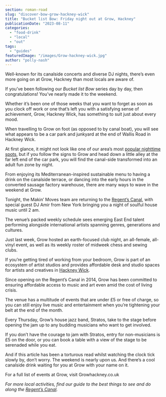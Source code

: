 ```yaml
---
section: roman-road
slug: "discover-bow-grow-hackney-wick"
title: "Bucket list Bow: Friday night out at Grow, Hackney"
publicationDate: "2023-08-11"
categories: 
  - "food-drink"
  - "local"
  - "out"
tags: 
  - "guides"
featuredImage: "/images/Grow-hackney-wick.jpg"
author: "polly-nash"
---
```


Well-known for its canalside concerts and diverse DJ nights, there’s even more going on at Grow, Hackney than most locals are aware of.

If you’ve been following our _Bucket list Bow_ series day by day, then congratulations! You’ve nearly made it to the weekend. 

Whether it’s been one of those weeks that you want to forget as soon as you clock off work or one that’s left you with a satisfying sense of achievement, Grow, Hackney Wick, has something to suit just about every mood. 

When travelling to Grow on foot (as opposed to by canal boat), you will see what appears to be a car park and junkyard at the end of Wallis Road in Hackney Wick. 

At first glance, it might not look like one of our area’s most [popular nighttime spots](https://romanroadlondon.com/hackney-wick-bars-restaurants-raves/), but if you follow the signs to Grow and head down a little alley at the far left end of the car park, you will find the canal-side transformed into an adult fun zone by night.

From enjoying its Mediterranean-inspired sustainable menu to having a drink on the canalside terrace, or dancing into the early hours in the converted sausage factory warehouse, there are many ways to wave in the weekend at Grow. 

Tonight, the Makin’ Moves team are returning to the [Regent’s Canal](https://romanroadlondon.com/regents-canal-boat-window-photos-rose-palmer/), with special guest DJ Amir from New York bringing you a night of soulful house music until 2 am. 

The venue’s packed weekly schedule sees emerging East End talent performing alongside international artists spanning genres, generations and cultures. 

Just last week, Grow hosted an earth-focused club night, an all-female, all-vinyl event, as well as its weekly roster of midweek chess and sewing clubs. 

If you’re getting tired of working from your bedroom, Grow is part of an ecosystem of artist studios and provides affordable desk and studio spaces for artists and creatives in [Hackney Wick](https://romanroadlondon.com/hackney-wick-things-to-do/). 

Since opening on the Regent’s Canal in 2014, Grow has been committed to ensuring affordable access to music and art even amid the cost of living crisis. 

The venue has a multitude of events that are under £5 or free of charge, so you can still enjoy live music and entertainment when you’re tightening your belt at the end of the month. 

Every Thursday, Grow’s house jazz band, Stratos, take to the stage before opening the jam up to any budding musicians who want to get involved. 

If you don’t have the courage to jam with Stratos, entry for non-musicians is £5 on the door, or you can book a table with a view of the stage to be serenaded while you eat. 

And if this article has been a torturous read whilst watching the clock tick slowly by, don’t worry. The weekend is nearly upon us. And there’s a cool canalside drink waiting for you at Grow with your name on it. 

For a full list of events at Grow, visit Growhackney.co.uk 

_For more local activities, find our guide to the best things to see and do along the_ [_Regent’s Canal_](https://romanroadlondon.com/regents-canal-what-to-see-do-guide/)_._


